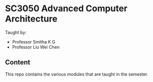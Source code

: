 # SC3050 Advanced Computer Architecture

Taught by:

- Professor Smitha K G
- Professor Liu Wei Chen

## Content

This repo contains the various modules that are taught in the semester.
